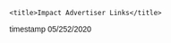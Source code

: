 <!DOCTYPE html>
<html>
<head>


<style>
.button {
  background-color: #4C9A2A;
  border: none;
  color: white;
  padding: 15px 32px;
  text-align: center;
  text-decoration: none;
  display: inline-block;
  font-size: 20px;
  font-family: Sans-serif;
  margin: 4px 2px;
  cursor: pointer;
}
</style>

	<title>Impact Advertiser Links</title>
</head>
<body style="font-family:Sans-serif">

</body>
<footer>timestamp 05/252/2020</footer>
</html>
